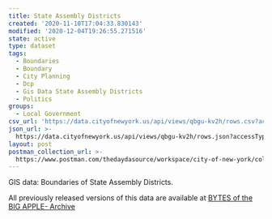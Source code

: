 ```yaml
---
title: State Assembly Districts
created: '2020-11-10T17:04:33.830143'
modified: '2020-12-04T19:26:55.271516'
state: active
type: dataset
tags:
  - Boundaries
  - Boundary
  - City Planning
  - Dcp
  - Gis Data State Assembly Districts
  - Politics
groups:
  - Local Government
csv_url: 'https://data.cityofnewyork.us/api/views/qbgu-kv2h/rows.csv?accessType=DOWNLOAD'
json_url: >-
  https://data.cityofnewyork.us/api/views/qbgu-kv2h/rows.json?accessType=DOWNLOAD
layout: post
postman_collection_url: >-
  https://www.postman.com/thedaydasource/workspace/city-of-new-york/collection/15909983-3062d794-e0f7-4fd5-9bc7-ffe255c62395
---
```

GIS data: Boundaries of State Assembly Districts.

All previously released versions of this data are available at <a href="https://www1.nyc.gov/site/planning/data-maps/open-data/bytes-archive.page?sorts[year]=0">BYTES of the BIG APPLE- Archive</a>
